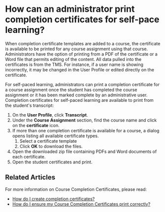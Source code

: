 # How can an administrator print completion certificates for self-pace learning?

When completion certificate templates are added to a course, the certificate is available to be printed for any course assignment using that course. Administrators have the option of printing from a PDF of the certificate or a Word file that permits editing of the content. All data pulled into the certificates is from the TMS. For instance, if a user name is showing incorrectly, it may be changed in the User Profile or edited directly on the certificate.

For self-paced learning, administrators can print a completion certificate for a course assignment once the student has completed the course assignment or it has been marked complete by an administrative user. Completion certificates for self-paced learning are available to print from the student's transcript:
1. On the **User Profile**, click **Transcript**. 
1. Under the **Course Assignment** section, find the course name and click on the **certificate** icon. 
1. If more than one completion certificate is available for a course, a dialog opens listing all available certificate types. 
     1. Select a certificate template 
     1. Click **OK** to download the files. 
1. Open the downloaded zip file containing PDFs and Word documents of each certificate. 
1. Open the student certificates and print.

## Related Articles
For more information on Course Completion Certificates, please read:

- [How do I create completion certificates?](../miscellaneous/create-completion-certificates.md)
- [How do I ensure my Course Completion Certificates print correctly?](../miscellaneous/ensure-completion-certificates-print-correctly.md)
